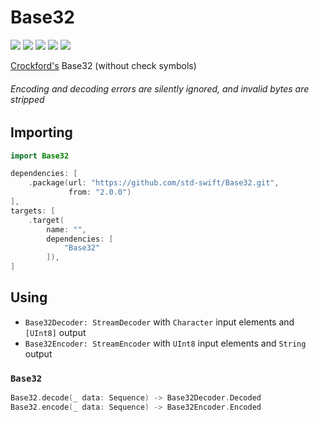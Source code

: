# Base32

[![](https://img.shields.io/badge/Swift-5.0-orange.svg)][1]
[![](https://img.shields.io/badge/os-macOS%20|%20Linux-lightgray.svg)][1]
[![](https://travis-ci.com/std-swift/Base32.svg?branch=master)][2]
[![](https://codecov.io/gh/std-swift/Base32/branch/master/graph/badge.svg)][3]
[![](https://codebeat.co/badges/17250caa-b6c1-4444-9432-59807b8e5cdb)][4]

[1]: https://swift.org/download/#releases
[2]: https://travis-ci.com/std-swift/Base32
[3]: https://codecov.io/gh/std-swift/Base32
[4]: https://codebeat.co/projects/github-com-std-swift-base32-master

[Crockford's][5] Base32 (without check symbols)

###### Encoding and decoding errors are silently ignored, and invalid bytes are stripped

[5]: https://www.crockford.com/base32.html

## Importing

```Swift
import Base32
```

```Swift
dependencies: [
	.package(url: "https://github.com/std-swift/Base32.git",
	         from: "2.0.0")
],
targets: [
	.target(
		name: "",
		dependencies: [
			"Base32"
		]),
]
```

## Using

- `Base32Decoder: StreamDecoder` with `Character` input elements and `[UInt8]` output
- `Base32Encoder: StreamEncoder` with `UInt8` input elements and `String` output

### `Base32`

```Swift
Base32.decode(_ data: Sequence) -> Base32Decoder.Decoded
Base32.encode(_ data: Sequence) -> Base32Encoder.Encoded
```
